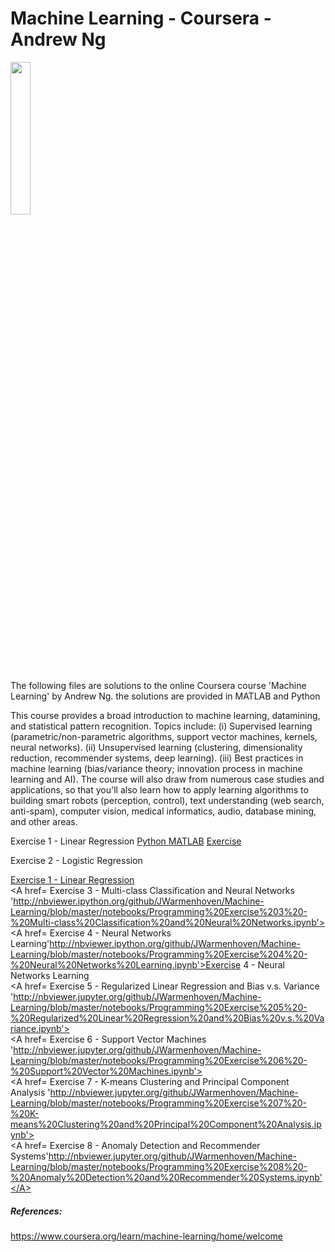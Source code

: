 # Machine Learning - Coursera - Andrew Ng
<IMG src='https://d3njjcbhbojbot.cloudfront.net/api/utilities/v1/imageproxy/https://coursera.s3.amazonaws.com/topics/ml/large-icon.png' width=25% height=25%><P>


The following files are solutions to the online Coursera course 'Machine Learning' by Andrew Ng. 
the solutions are provided in MATLAB and Python<P>

This course provides a broad  introduction to machine learning, datamining, and statistical pattern recognition. Topics include:
(i) Supervised learning (parametric/non-parametric algorithms, support vector machines, kernels, neural networks). (ii) 
Unsupervised learning (clustering, dimensionality reduction, recommender systems, deep learning). (iii) Best practices in 
machine learning (bias/variance theory; innovation process in machine learning and AI). The course will also draw from 
numerous case studies and applications, so that you'll also learn how to apply learning algorithms to building smart robots 
(perception, control), text understanding (web search, anti-spam), computer vision, medical informatics, audio, database mining, 
and other areas.<P>
 

Exercise 1 - Linear Regression <A href = 'https://github.com/michaelmorr82/Machine-Learning-Coursera-Andrew-Ng/blob/master/Assignment%201%20-%20Linear%20regression/ex1%20-%20Python/Exercise%201%20-%20Linear%20Regression%20-%20Multivariable-checkpoint.ipynb'>Python </A>
	<A href = 'https://github.com/michaelmorr82/Machine-Learning-Coursera-Andrew-Ng/tree/master/Assignment%201%20-%20Linear%20regression/ex1%20-%20Matlab'> MATLAB</A>
	<A href = 'https://github.com/michaelmorr82/Machine-Learning-Coursera-Andrew-Ng/blob/master/Assignment%201%20-%20Linear%20regression/ex1.pdf'>Exercise </A><BR>
	
	
Exercise 2 - Logistic Regression <A href = 'http://nbviewer.ipython.org/github/JWarmenhoven/Machine-Learning/blob/master/notebooks/Programming%20Exercise%202%20-%20Logistic%20Regression.ipynb'></A><BR>

<A href='http://nbviewer.ipython.org/github/JWarmenhoven/Machine-Learning/blob/master/notebooks/Programming%20Exercise%201%20-%20Linear%20Regression.ipynb'>Exercise 1 - Linear Regression</A><BR>
<A href= Exercise 3 - Multi-class Classification and Neural Networks 'http://nbviewer.ipython.org/github/JWarmenhoven/Machine-Learning/blob/master/notebooks/Programming%20Exercise%203%20-%20Multi-class%20Classification%20and%20Neural%20Networks.ipynb'></A><BR>
<A href= Exercise 4 - Neural Networks Learning'http://nbviewer.ipython.org/github/JWarmenhoven/Machine-Learning/blob/master/notebooks/Programming%20Exercise%204%20-%20Neural%20Networks%20Learning.ipynb'>Exercise 4 - Neural Networks Learning</A><BR>
<A href= Exercise 5 - Regularized Linear Regression and Bias v.s. Variance 'http://nbviewer.jupyter.org/github/JWarmenhoven/Machine-Learning/blob/master/notebooks/Programming%20Exercise%205%20-%20Regularized%20Linear%20Regression%20and%20Bias%20v.s.%20Variance.ipynb'></A><BR>
<A href= Exercise 6 - Support Vector Machines 'http://nbviewer.jupyter.org/github/JWarmenhoven/Machine-Learning/blob/master/notebooks/Programming%20Exercise%206%20-%20Support%20Vector%20Machines.ipynb'></A><BR>
<A href= Exercise 7 - K-means Clustering and Principal Component Analysis 'http://nbviewer.jupyter.org/github/JWarmenhoven/Machine-Learning/blob/master/notebooks/Programming%20Exercise%207%20-%20K-means%20Clustering%20and%20Principal%20Component%20Analysis.ipynb'></A><BR>
<A href= Exercise 8 - Anomaly Detection and Recommender Systems'http://nbviewer.jupyter.org/github/JWarmenhoven/Machine-Learning/blob/master/notebooks/Programming%20Exercise%208%20-%20Anomaly%20Detection%20and%20Recommender%20Systems.ipynb'</A><BR>


##### References:
https://www.coursera.org/learn/machine-learning/home/welcome